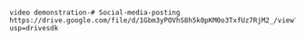                                                                           video demonstration-# Social-media-posting                                https://drive.google.com/file/d/1Gbm3yPOVhS8h5k0pKM0o3TxfUz7RjM2_/view?usp=drivesdk
